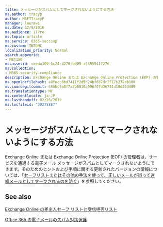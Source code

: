 ```yaml
---
title: メッセージがスパムとしてマークされないようにする方法
ms.author: tracyp
author: MSFTTracyP
manager: laurawi
ms.date: 12/9/2016
ms.audience: ITPro
ms.topic: article
ms.service: O365-seccomp
ms.custom: TN2DMC
localization_priority: Normal
search.appverid:
- MET150
ms.assetid: ceeda109-6c24-4270-bd09-a36959417276
ms.collection:
- M365-security-compliance
description: Exchange Online または Exchange Online Protection (EOP) の管理者は、サービスを通過する電子メール メッセージがスパムとしてマークされないようにできます。そのためのヒントおよび手順に関する更新されたバージョンの情報については、「セーフリストまたはその他の手法を使って、正しいメールが誤って迷惑メールとしてマークされるのを防ぐ」を参照してください。
ms.openlocfilehash: e8fecb3bd7411f2d5d24bf607dc2517b278eb108
ms.sourcegitcommit: 686bc9a8f7a7b6810a096f07d36751d10d334409
ms.translationtype: MT
ms.contentlocale: ja-JP
ms.lasthandoff: 02/26/2019
ms.locfileid: "30275887"
---
```

# <a name="how-to-help-ensure-that-a-message-isnt-marked-as-spam"></a>メッセージがスパムとしてマークされないようにする方法

Exchange Online または Exchange Online Protection (EOP) の管理者は、サービスを通過する電子メール メッセージがスパムとしてマークされないようにできます。そのためのヒントおよび手順に関する更新されたバージョンの情報については、「[セーフリストまたはその他の手法を使って、正しいメールが誤って迷惑メールとしてマークされるのを防ぐ](https://go.microsoft.com/fwlink/p/?LinkID=534224)」を参照してください。 
  
## <a name="see-also"></a>See also

[Exchange Online の差出人セーフ リストと受信拒否リスト](safe-sender-and-blocked-sender-lists-faq.md)

[Office 365 の電子メールのスパム対策保護](https://support.office.com/article/Office-365-Email-Anti-Spam-Protection-6a601501-a6a8-4559-b2e7-56b59c96a586)

